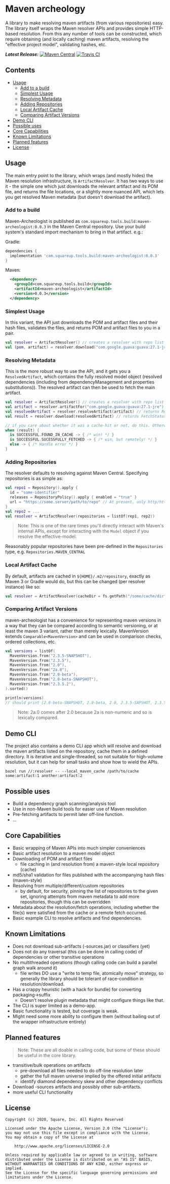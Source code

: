 # Maven archeology
  
A library to make resolving maven artifacts (from various repositories) easy.  The library itself
wraps the Maven resolver APIs and provides simple HTTP-based resolution. From this any number of
tools can be constructed, which require obtaining (and locally caching) maven artifacts, resolving
the "effective project model", validating hashes, etc.

***Latest Release:*** [![Maven Central][maven-badge]][maven-search] [![Travis CI][travis-badge]][travis-badge]

[maven-badge]: https://maven-badges.herokuapp.com/maven-central/com.squareup.tools.build/maven-archeologist/badge.svg?style=plastic
[maven-search]: https://search.maven.org/artifact/com.squareup.tools.build/maven-archeologist
[travis-badge]: https://img.shields.io/travis/square/maven-archeologist?label=master&style=plastic

## Contents

  * [Usage](#usage)
    + [Add to a build](#add-to-a-build)
    + [Simplest Usage](#simplest-usage)
    + [Resolving Metadata](#resolving-metadata)
    + [Adding Repositories](#adding-repositories)
    + [Local Artifact Cache](#local-artifact-cache)
    + [Comparing Artifact Versions](#comparing-artifact-versions)
  * [Demo CLI](#demo-cli)
  * [Possible uses](#possible-uses)
  * [Core Capabilities](#core-capabilities)
  * [Known Limitations](#known-limitations)
  * [Planned features](#planned-features)
  * [License](#license)

## Usage

The main entry point to the library, which wraps (and mostly hides) the Maven resolution
infrastructure, is `ArtifactResolver`.  It has two ways to use it - the simple one which just
downloads the relevant artifact and its POM file, and returns the file locations, or a slightly
more nuanced API, which lets you get resolved Maven metadata (but doesn't download the artifact).

### Add to a build

Maven-Archeologist is published as `com.squareup.tools.build:maven-archeologist:0.0.3` in
the Maven Central repository. Use your build system's standard import mechanism to bring in
that artifact. e.g.:

Gradle:
```groovy
dependencies {
  implementation 'com.squareup.tools.build:maven-archeologist:0.0.3'
}
```

Maven:
```xml
  <dependency>
    <groupId>com.squareup.tools.build</groupId>
    <artifactId>maven-archeologist</artifactId>
    <version>0.0.3</version>
  </dependency>
```

### Simplest Usage

In this variant, the API just downloads the POM and artifact files and their hash files, validates
the files, and returns POM and artifact files to you in a pair. 

```kotlin
val resolver = ArtifactResolver() // creates a resolver with repo list defaulting to Maven Central.
val (pom, artifact) = resolver.download("com.google.guava:guava:27.1-jre")
```

### Resolving Metadata

This is the more robust way to use the API, and it gets you a `ResolvedArtifact`, which contains
the fully resolved model object (resolved dependencies (including from dependencyManagement and
properties substitutions)). The resolved artifact can then be used to fetch the main artifact.

```kotlin
val resolver = ArtifactResolver() // creates a resolver with repo list defaulting to Maven Central.
val artifact = resolver.artifactFor("com.google.guava:guava:27.1-jre") // returns Artifact
val resolvedArtifact = resolver.resolveArtifact(artifact) // returns ResolvedArtifact
val result = resolver.download(resolvedArtifact) // returns FetchStatus

// if you care about whether it was a cache-hit or not, do this. Otherwise test for "is SUCCESSFUL"
when (result) {
  is SUCCESSFUL.FOUND_IN_CACHE -> { /* win! */ }
  is SUCCESSFUL.SUCESSFULLY_FETCHED -> { /* win, but remotely! */ }
  else -> { /* Handle error */ }
}
```

### Adding Repositories

The resolver defaults to resolving against Maven Central. Specifying repositories is as simple as:

```kotlin
val repo1 = Repository().apply {
  id = "some-identifier"
  releases = RepositoryPolicy().apply { enabled = "true" }
  url = "https://some.server/path/to/repo" // At present, only http/https are supported.
}
val repo2 = ...
val resolver = ArtifactResolver(repositories = listOf(rep1, rep2))
```
> Note: This is one of the rare times you'll directly interact with Maven's internal APIs, except
> for interacting with the `Model` object if you resolve the effective-model.

Reasonably popular repositories have been pre-defined in the `Repositories` type, e.g.
`Repositories.MAVEN_CENTRAL`

### Local Artifact Cache

By default, artifacts are cached in `${HOME}/.m2/repository`, exactly as Maven 3 or Gradle would do,
but this can be changed (per resolver instance) like so:

```kotlin
val resolver = ArtifactResolver(cacheDir = fs.getPath("/some/cache/dir"))
```

### Comparing Artifact Versions

maven-archeologist has a convenience for representing maven versions in a way that they can be
compared according to semantic versioning, or at least the maven 3 variant, rather than merely
lexically. MavenVersion extends `Comparable<MavenVersion>` and can be used in comparison checks,
ordered collections, etc.

```kotlin
val versions = listOf(
  MavenVersion.from("2.3.5-SNAPSHOT"),
  MavenVersion.from("2.3.5"),
  MavenVersion.from("2.0"),
  MavenVersion.from("2a.0"),
  MavenVersion.from("2.0-beta"),
  MavenVersion.from("2.0-beta-SNAPSHOT"),
  MavenVersion.from("2.3.5.2"),
).sorted()

println(versions)
// should print [2.0-beta-SNAPSHOT, 2.0-beta, 2.0, 2.3.5-SAPSHOT, 2.3.5, 2.3.5.2, 2a.0]
```

> Note: 2a.0 comes after 2.0 because 2a is non-numeric and so is lexically compared.

## Demo CLI

The project also contains a demo CLI app which will resolve and download the maven artifacts listed
on the repository, cache them in a defined directory. It is iterative and single-threaded, so not
suitable for high-volume resolution, but it can help for small tasks and show how to wield the APIs.
```shell
bazel run //:resolver -- --local_maven_cache /path/to/cache some:artifact:1 another:artifact:2
```

## Possible uses

  * Build a dependency graph scanning/analysis tool
  * Use in non-Maven build tools for easier use of Maven resolution
  * Pre-fetching artifacts to permit later off-line function.
  * ...

## Core Capabilities

  * Basic wrapping of Maven APIs into much simpler conveniences
  * Basic artifact resolution to a maven model object
  * Downloading of POM and artifact files
    - file caching in (and resolution from) a maven-style local repository (cache)
  * md5/sha1 validation for files published with the accompanying hash files (maven-style)
  * Resolving from multiple/different/custom repositories
    - by default, for security, pinning the list of repositories to the given set, ignoring
      attempts from maven metadata to add more repositories, though this can be overridden
  * Metadata about the resolution/fetch operations, including whether the file(s) were satisfied
    from the cache or a remote fetch occurred.
  * Basic example CLI to resolve artifacts and find dependencies.

## Known Limitations

  * Does not download sub-artifacts (-sources.jar) or classifiers (yet)
  * Does not do any traversal (this can be done in calling code) of dependencies or other
    transitive operations
  * No multithreaded operations (though calling code can build a parallel graph walk around it)
    - file writes DO use a "write to temp file, atomically move" strategy, so generally the
      library should be tolerant of race-condition in resolution/download.
  * Has a crappy heuristic (with a hack for bundle) for converting packaging->suffix
    - Doesn't resolve plugin metadata that might configure things like that.
  * The CLI is super limited as a demo-app.
  * Basic functionality is tested, but coverage is weak.
  * Might need some more ability to configure them (without bailing out of the wrapper
    infrastructure entirely)

## Planned features

> Note: These are all doable in calling code, but some of these should be useful in the core
> library.

  * transitive/bulk operations on artifacts
    - pre-download all files needed to do off-line resolution later
    - gather the full maven universe implied by the offered initial artifacts
    - identify diamond dependency skew and other dependency conflicts
  * Download -sources artifacts and possibly other sub-artifacts.
  * more useful CLI functionality

## License

```
Copyright (c) 2020, Square, Inc. All Rights Reserved

Licensed under the Apache License, Version 2.0 (the "License");
you may not use this file except in compliance with the License.
You may obtain a copy of the License at

    http://www.apache.org/licenses/LICENSE-2.0

Unless required by applicable law or agreed to in writing, software
distributed under the License is distributed on an "AS IS" BASIS,
WITHOUT WARRANTIES OR CONDITIONS OF ANY KIND, either express or implied.
See the License for the specific language governing permissions and
limitations under the License.
```
